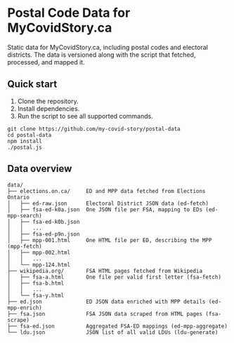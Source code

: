 # Postal Code Data for MyCovidStory.ca

Static data for MyCovidStory.ca, including postal codes and electoral districts.
The data is versioned along with the script that fetched, processed, and mapped it.

## Quick start

1. Clone the repository.
1. Install dependencies.
1. Run the script to see all supported commands.

```
git clone https://github.com/my-covid-story/postal-data
cd postal-data
npm install
./postal.js
```

## Data overview

```
data/
├── elections.on.ca/     ED and MPP data fetched from Elections Ontario
│   ├── ed-raw.json      Electoral District JSON data (ed-fetch)
│   ├── fsa-ed-k0a.json  One JSON file per FSA, mapping to EDs (ed-mpp-search)
│   ├── fsa-ed-k0b.json
│   │   ...
│   ├── fsa-ed-p9n.json
│   ├── mpp-001.html     One HTML file per ED, describing the MPP (mpp-fetch)
│   ├── mpp-002.html
│   │   ...
│   └── mpp-124.html
├── wikipedia.org/       FSA HTML pages fetched from Wikipedia
│   ├── fsa-a.html       One file per valid first letter (fsa-fetch)
│   ├── fsa-b.html
│   │   ...
│   └── fsa-y.html
├── ed.json              ED JSON data enriched with MPP details (ed-mpp-enrich)
├── fsa.json             FSA JSON data scraped from HTML pages (fsa-scrape)
├── fsa-ed.json          Aggregated FSA-ED mappings (ed-mpp-aggregate)
└── ldu.json             JSON list of all valid LDUs (ldu-generate)
```
